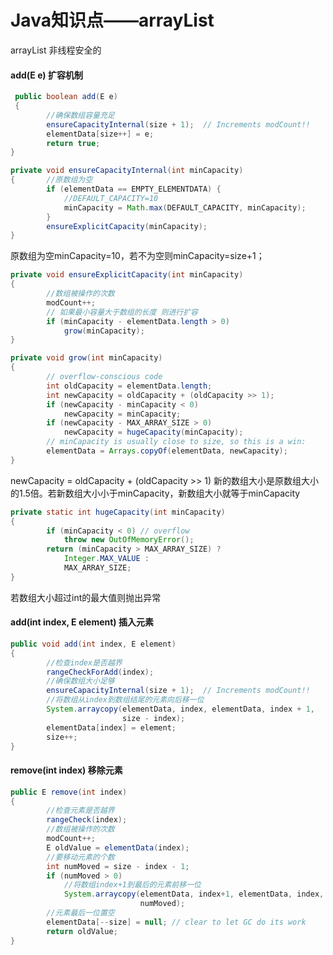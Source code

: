 # Java知识点——arrayList

arrayList 非线程安全的

#### add(E e)  扩容机制

```java
 public boolean add(E e) 
 {
   		//确保数组容量充足
        ensureCapacityInternal(size + 1);  // Increments modCount!!
        elementData[size++] = e;
        return true;
}
```



```java
private void ensureCapacityInternal(int minCapacity)
{		//原数组为空
        if (elementData == EMPTY_ELEMENTDATA) {
          	//DEFAULT_CAPACITY=10
            minCapacity = Math.max(DEFAULT_CAPACITY, minCapacity);
        }
        ensureExplicitCapacity(minCapacity);
}
```

原数组为空minCapacity=10，若不为空则minCapacity=size+1；

```java
private void ensureExplicitCapacity(int minCapacity) 
{
  		//数组被操作的次数
        modCount++;
        // 如果最小容量大于数组的长度 则进行扩容
        if (minCapacity - elementData.length > 0)
            grow(minCapacity);
}
```



```Java
private void grow(int minCapacity) 
{
        // overflow-conscious code
        int oldCapacity = elementData.length;
        int newCapacity = oldCapacity + (oldCapacity >> 1);
        if (newCapacity - minCapacity < 0)
            newCapacity = minCapacity;
        if (newCapacity - MAX_ARRAY_SIZE > 0)
            newCapacity = hugeCapacity(minCapacity);
        // minCapacity is usually close to size, so this is a win:
        elementData = Arrays.copyOf(elementData, newCapacity);
}
```

newCapacity = oldCapacity + (oldCapacity >> 1) 新的数组大小是原数组大小的1.5倍。若新数组大小小于minCapacity，新数组大小就等于minCapacity

```Java
private static int hugeCapacity(int minCapacity)
{
        if (minCapacity < 0) // overflow
            throw new OutOfMemoryError();
        return (minCapacity > MAX_ARRAY_SIZE) ?
            Integer.MAX_VALUE :
            MAX_ARRAY_SIZE;
}	
```

若数组大小超过int的最大值则抛出异常



#### add(int index, E element) 插入元素

```Java
public void add(int index, E element) 
{
  		//检查index是否越界
        rangeCheckForAdd(index);
		//确保数组大小足够
        ensureCapacityInternal(size + 1);  // Increments modCount!!
  		//将数组从index到数组结尾的元素向后移一位
        System.arraycopy(elementData, index, elementData, index + 1,
                         size - index);
        elementData[index] = element;
        size++;
}
```



#### remove(int index) 移除元素

```Java
public E remove(int index) 
{
  		//检查元素是否越界
        rangeCheck(index);
		//数组被操作的次数
        modCount++;
        E oldValue = elementData(index);
		//要移动元素的个数
        int numMoved = size - index - 1;
        if (numMoved > 0)
          	//将数组index+1到最后的元素前移一位
            System.arraycopy(elementData, index+1, elementData, index,
                             numMoved);
  		//元素最后一位置空
        elementData[--size] = null; // clear to let GC do its work
        return oldValue;
}
```